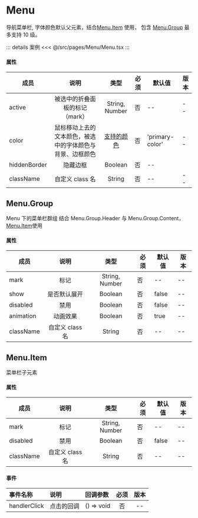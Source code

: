 # Menu

导航菜单栏, 字体颜色默认父元素，结合[Menu.Item](./README.md#menu-item) 使用，
包含 [Menu.Group](./README.md#menu-group) 最多支持 10 级。

::: details 案例
<<< @/src/pages/Menu/Menu.tsx
:::

#### 属性

| 成员         |                           说明                           |              类型               | 必须 | 默认值          | 版本 |
| ------------ | :------------------------------------------------------: | :-----------------------------: | ---- | --------------- | ---- |
| active       |              被选中的折叠面板的标记（mark）              |         String, Number          | 否   | --              | --   |
| color        | 鼠标移动上去的文本颜色，被选中的字体颜色与背景、边框颜色 | [支持的颜色](../README.md#颜色) | 否   | 'primary-color' | --   |
| hiddenBorder |                         隐藏边框                         |             Boolean             | 否   | --              |
| className    |                     自定义 class 名                      |             String              | 否   | --              | --   |

## Menu.Group

Menu 下的菜单栏群组
结合 Menu.Group.Header 与 Menu.Group.Content，[Menu.Item](./README.md#menu-item)使用

#### 属性

| 成员      |      说明       |      类型      | 必须 | 默认值 | 版本 |
| --------- | :-------------: | :------------: | ---- | ------ | ---- |
| mark      |      标记       | String, Number | 否   | --     | --   |
| show      |  是否默认展开   |    Boolean     | 否   | false  | --   |
| disabled  |      禁用       |    Boolean     | 否   | false  | --   |
| animation |    动画效果     |    Boolean     | 否   | true   | --   |
| className | 自定义 class 名 |     String     | 否   | --     | --   |

## Menu.Item

菜单栏子元素

#### 属性

| 成员      |      说明       |      类型      | 必须 | 默认值 | 版本 |
| --------- | :-------------: | :------------: | ---- | ------ | ---- |
| mark      |      标记       | String, Number | 否   | --     | --   |
| disabled  |      禁用       |    Boolean     | 否   | false  | --   |
| className | 自定义 class 名 |     String     | 否   | --     | --   |

#### 事件

| 事件名称     | 说明       | 回调参数   | 必须 | 版本 |
| :----------- | :--------- | :--------- | :--: | :--: |
| handlerClick | 点击的回调 | () => void |  否  |  --  |
